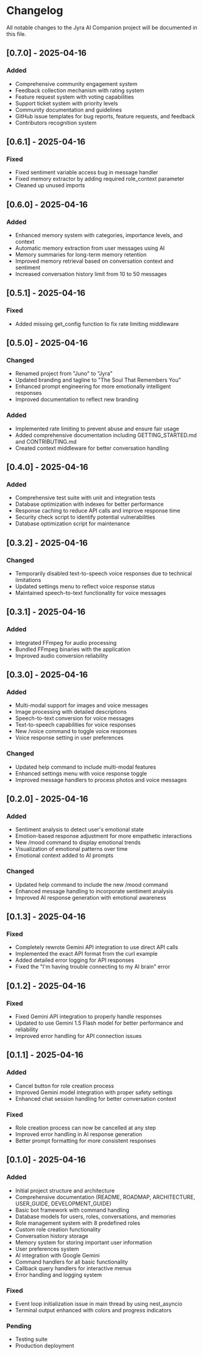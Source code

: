 # Changelog

All notable changes to the Jyra AI Companion project will be documented in this file.

## [0.7.0] - 2025-04-16

### Added
- Comprehensive community engagement system
- Feedback collection mechanism with rating system
- Feature request system with voting capabilities
- Support ticket system with priority levels
- Community documentation and guidelines
- GitHub issue templates for bug reports, feature requests, and feedback
- Contributors recognition system

## [0.6.1] - 2025-04-16

### Fixed
- Fixed sentiment variable access bug in message handler
- Fixed memory extractor by adding required role_context parameter
- Cleaned up unused imports

## [0.6.0] - 2025-04-16

### Added
- Enhanced memory system with categories, importance levels, and context
- Automatic memory extraction from user messages using AI
- Memory summaries for long-term memory retention
- Improved memory retrieval based on conversation context and sentiment
- Increased conversation history limit from 10 to 50 messages

## [0.5.1] - 2025-04-16

### Fixed
- Added missing get_config function to fix rate limiting middleware

## [0.5.0] - 2025-04-16

### Changed
- Renamed project from "Juno" to "Jyra"
- Updated branding and tagline to "The Soul That Remembers You"
- Enhanced prompt engineering for more emotionally intelligent responses
- Improved documentation to reflect new branding

### Added
- Implemented rate limiting to prevent abuse and ensure fair usage
- Added comprehensive documentation including GETTING_STARTED.md and CONTRIBUTING.md
- Created context middleware for better conversation handling

## [0.4.0] - 2025-04-16

### Added
- Comprehensive test suite with unit and integration tests
- Database optimization with indexes for better performance
- Response caching to reduce API calls and improve response time
- Security check script to identify potential vulnerabilities
- Database optimization script for maintenance

## [0.3.2] - 2025-04-16

### Changed
- Temporarily disabled text-to-speech voice responses due to technical limitations
- Updated settings menu to reflect voice response status
- Maintained speech-to-text functionality for voice messages

## [0.3.1] - 2025-04-16

### Added
- Integrated FFmpeg for audio processing
- Bundled FFmpeg binaries with the application
- Improved audio conversion reliability

## [0.3.0] - 2025-04-16

### Added
- Multi-modal support for images and voice messages
- Image processing with detailed descriptions
- Speech-to-text conversion for voice messages
- Text-to-speech capabilities for voice responses
- New /voice command to toggle voice responses
- Voice response setting in user preferences

### Changed
- Updated help command to include multi-modal features
- Enhanced settings menu with voice response toggle
- Improved message handlers to process photos and voice messages

## [0.2.0] - 2025-04-16

### Added
- Sentiment analysis to detect user's emotional state
- Emotion-based response adjustment for more empathetic interactions
- New /mood command to display emotional trends
- Visualization of emotional patterns over time
- Emotional context added to AI prompts

### Changed
- Updated help command to include the new /mood command
- Enhanced message handling to incorporate sentiment analysis
- Improved AI response generation with emotional awareness

## [0.1.3] - 2025-04-16

### Fixed
- Completely rewrote Gemini API integration to use direct API calls
- Implemented the exact API format from the curl example
- Added detailed error logging for API responses
- Fixed the "I'm having trouble connecting to my AI brain" error

## [0.1.2] - 2025-04-16

### Fixed
- Fixed Gemini API integration to properly handle responses
- Updated to use Gemini 1.5 Flash model for better performance and reliability
- Improved error handling for API connection issues

## [0.1.1] - 2025-04-16

### Added
- Cancel button for role creation process
- Improved Gemini model integration with proper safety settings
- Enhanced chat session handling for better conversation context

### Fixed
- Role creation process can now be cancelled at any step
- Improved error handling in AI response generation
- Better prompt formatting for more consistent responses

## [0.1.0] - 2025-04-16

### Added
- Initial project structure and architecture
- Comprehensive documentation (README, ROADMAP, ARCHITECTURE, USER_GUIDE, DEVELOPMENT_GUIDE)
- Basic bot framework with command handling
- Database models for users, roles, conversations, and memories
- Role management system with 8 predefined roles
- Custom role creation functionality
- Conversation history storage
- Memory system for storing important user information
- User preferences system
- AI integration with Google Gemini
- Command handlers for all basic functionality
- Callback query handlers for interactive menus
- Error handling and logging system

### Fixed
- Event loop initialization issue in main thread by using nest_asyncio
- Terminal output enhanced with colors and progress indicators

### Pending
- Testing suite
- Production deployment
